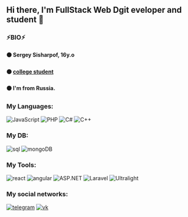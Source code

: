 ## Hi there, I'm FullStack Web Dgit eveloper and student 👋

### ⚡BIO⚡

#### ⚫ Sergey Sisharpof, 16y.o 
#### ⚫ [college student](https://www.mirea.ru/about/the-structure-of-the-university/educational-scientific-structural-unit/the-faculty-of-secondary-vocational-education/)
#### ⚫ I'm from Russia.

### My Languages:
![JavaScript](https://img.shields.io/badge/-JavaScript-090909?style=for-the-badge&logo=javascript) ![PHP](https://img.shields.io/badge/-PHP-090909?style=for-the-badge&logo=PHP) ![C#](https://img.shields.io/badge/-C%23-090909?style=for-the-badge&logo=Csharp) ![C++](https://img.shields.io/badge/-C++-090909?style=for-the-badge&logo=C%2b%2b&logoColor=6296CC)

### My DB:
![sql](https://img.shields.io/badge/-SQL-090909?style=for-the-badge&logo=mysql&logoColor=00648B) ![mongoDB](https://img.shields.io/badge/-mongobd-090909?style=for-the-badge&logo=MongoDB&logoColor=#7CFC00)

### My Tools:
![react](https://img.shields.io/badge/-React-090909?style=for-the-badge&logo=react) ![angular](https://img.shields.io/badge/-angular-090909?style=for-the-badge&logo=Angular&logoColor=DC143C) ![ASP.NET](https://img.shields.io/badge/-ASP.NET-090909?style=for-the-badge&logo=.net) ![Laravel](https://img.shields.io/badge/-Laravel-090909?style=for-the-badge&logo=Laravel) ![Ultralight](https://img.shields.io/badge/-Ultralight-090909?style=for-the-badge&logo=C%2b%2b&logoColor=6296CC)

### My social networks:
[![telegram](https://img.shields.io/badge/-telegram-090909?style=for-the-badge&logo=telegram)](https://t.me/hellogithub123) [![vk](https://img.shields.io/badge/-vkontakte-090909?style=for-the-badge&logo=vk)](https://vk.com/d3c0dik)
